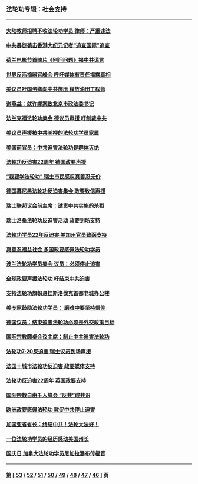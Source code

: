 ### 法轮功专辑：社会支持
---
#### [大陆教师招聘不收法轮功学员 律师：严重违法](../../pages/nf4386/n13365839.md?12100430) 
#### [中共暴徒袭击香港大纪元记者“追查国际”追查](../../pages/nf4386/n13343404.md?12100430) 
#### [荷兰电影节首映片《别问问题》揭中共谎言](../../pages/nf4386/n13321179.md?12100430) 
#### [世界反活摘器官峰会 呼吁媒体有责任揭露真相](../../pages/nf4386/n13264475.md?12100430) 
#### [美议员吁国务卿向中共施压 释放油田工程师](../../pages/nf4386/n13233845.md?12100430) 
#### [谢燕益：就许娜案致北京市政法委书记](../../pages/nf4386/n13182701.md?12100430) 
#### [法兰克福法轮功集会 德议员声援 吁制裁中共](../../pages/nf4386/n13175975.md?12100430) 
#### [美议员声援被中共关押的法轮功学员家属](../../pages/nf4386/n13158310.md?12100430) 
#### [美国前官员：中共迫害法轮功是群体灭绝](../../pages/nf4386/n13157750.md?12100430) 
#### [法轮功反迫害22周年 德国政要声援](../../pages/nf4386/n13143632.md?12100430) 
#### [“我要学法轮功” 瑞士市民感叹真善忍无价](../../pages/nf4386/n13129633.md?12100430) 
#### [德国慕尼黑法轮功反迫害集会 政要致信声援](../../pages/nf4386/n13129148.md?12100430) 
#### [瑞士联邦议会前主席：谴责中共实施的杀戮](../../pages/nf4386/n13127336.md?12100430) 
#### [瑞士洛桑法轮功反迫害活动 政要到场支持](../../pages/nf4386/n13119398.md?12100430) 
#### [法轮功学员22年反迫害 美加州官员致函支持](../../pages/nf4386/n13118879.md?12100430) 
#### [真善忍福益社会 多国政要感佩法轮功学员](../../pages/nf4386/n13116951.md?12100430) 
#### [波兰法轮功学员集会 议员：必须停止迫害](../../pages/nf4386/n13116685.md?12100430) 
#### [全球政要声援法轮功 吁结束中共迫害](../../pages/nf4386/n13114441.md?12100430) 
#### [支持法轮功旗帜悬挂斯洛伐克首都老城办公楼](../../pages/nf4386/n13112261.md?12100430) 
#### [美专家鼓励法轮功学员： 磨难中要坚持信仰](../../pages/nf4386/n13108359.md?12100430) 
#### [德国议员：结束迫害法轮功必须是外交政策目标](../../pages/nf4386/n13109600.md?12100430) 
#### [国际宗教圆桌会议主席：制止中共迫害法轮功](../../pages/nf4386/n13108177.md?12100430) 
#### [法轮功7·20反迫害 瑞士议员到场声援](../../pages/nf4386/n13107072.md?12100430) 
#### [法国十城市法轮功反迫害 政要媒体支持](../../pages/nf4386/n13104833.md?12100430) 
#### [法轮功反迫害22周年 英国政要支持](../../pages/nf4386/n13091349.md?12100430) 
#### [国际宗教自由千人峰会 “反共”成共识](../../pages/nf4386/n13091403.md?12100430) 
#### [欧洲政要感佩法轮功 敦促中共停止迫害](../../pages/nf4386/n13090743.md?12100430) 
#### [加国亚省省长：终结中共！法轮大法好！](../../pages/nf4386/n13084394.md?12100430) 
#### [一位法轮功学员的经历感动美国州长](../../pages/nf4386/n13078953.md?12100430) 
#### [国庆日 加拿大法轮功学员尼加拉瀑布传福音](../../pages/nf4386/n13064493.md?12100430) 

---
#### 第 [ [53](./53.md?12100430) / [52](./52.md?12100430) / [51](./51.md?12100430) / [50](./50.md?12100430) / [49](./49.md?12100430) / [48](./48.md?12100430) / [47](./47.md?12100430) / [46](./46.md?12100430) ] 页
